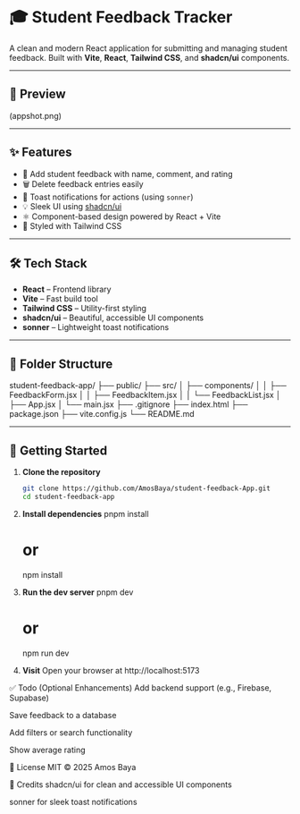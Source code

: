 # 🎓 Student Feedback Tracker

A clean and modern React application for submitting and managing student feedback. Built with **Vite**, **React**, **Tailwind CSS**, and **shadcn/ui** components.

---

## 📸 Preview

(appshot.png)

---

## ✨ Features

- 📝 Add student feedback with name, comment, and rating
- 🗑️ Delete feedback entries easily
- 💬 Toast notifications for actions (using `sonner`)
- 💡 Sleek UI using [shadcn/ui](https://ui.shadcn.com/)
- ⚛️ Component-based design powered by React + Vite
- 🎨 Styled with Tailwind CSS

---

## 🛠️ Tech Stack

- **React** – Frontend library
- **Vite** – Fast build tool
- **Tailwind CSS** – Utility-first styling
- **shadcn/ui** – Beautiful, accessible UI components
- **sonner** – Lightweight toast notifications

---

## 📁 Folder Structure

student-feedback-app/
├── public/
├── src/
│ ├── components/
│ │ ├── FeedbackForm.jsx
│ │ ├── FeedbackItem.jsx
│ │ └── FeedbackList.jsx
│ ├── App.jsx
│ └── main.jsx
├── .gitignore
├── index.html
├── package.json
├── vite.config.js
└── README.md


---

## 🚀 Getting Started

1. **Clone the repository**
   ```bash
   git clone https://github.com/AmosBaya/student-feedback-App.git
   cd student-feedback-app

2. **Install dependencies**
    pnpm install
    # or
    npm install

3. **Run the dev server**
    pnpm dev
    # or
    npm run dev

4. **Visit** 
   Open your browser at http://localhost:5173 

✅ Todo (Optional Enhancements)
 Add backend support (e.g., Firebase, Supabase)

 Save feedback to a database

 Add filters or search functionality

 Show average rating


📜 License
MIT © 2025 Amos Baya

🙌 Credits
shadcn/ui for clean and accessible UI components

sonner for sleek toast notifications